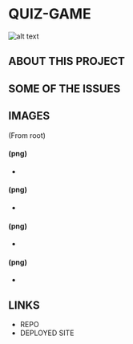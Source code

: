 # QUIZ-GAME
![alt text](#png)

## ABOUT THIS PROJECT


## SOME OF THE ISSUES 

## IMAGES
(From root)
#### (png)
- 
#### (png)
- 
#### (png)
- 
#### (png)
- 


## LINKS
- REPO 
- DEPLOYED SITE 

